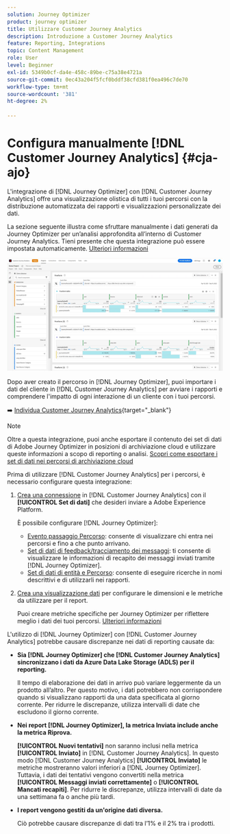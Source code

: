 ```yaml
---
solution: Journey Optimizer
product: journey optimizer
title: Utilizzare Customer Journey Analytics
description: Introduzione a Customer Journey Analytics
feature: Reporting, Integrations
topic: Content Management
role: User
level: Beginner
exl-id: 5349b0cf-da4e-458c-89be-c75a38e4721a
source-git-commit: 0ec43a204f5fcf0bddf38cfd381f0ea496c7de70
workflow-type: tm+mt
source-wordcount: '381'
ht-degree: 2%

---
```


# Configura manualmente [!DNL Customer Journey Analytics] {#cja-ajo}

L&#39;integrazione di [!DNL Journey Optimizer] con [!DNL Customer Journey Analytics] offre una visualizzazione olistica di tutti i tuoi percorsi con la distribuzione automatizzata dei rapporti e visualizzazioni personalizzate dei dati.

La sezione seguente illustra come sfruttare manualmente i dati generati da Journey Optimizer per un’analisi approfondita all’interno di Customer Journey Analytics. Tieni presente che questa integrazione può essere impostata automaticamente. [Ulteriori informazioni](report-gs-cja.md)

![](assets/cja.png)

Dopo aver creato il percorso in [!DNL Journey Optimizer], puoi importare i dati del cliente in [!DNL Customer Journey Analytics] per avviare i rapporti e comprendere l&#39;impatto di ogni interazione di un cliente con i tuoi percorsi.

➡️ [Individua Customer Journey Analytics](https://experienceleague.adobe.com/en/docs/analytics-platform/using/integrations/ajo#manually-configure-a-data-view-to-be-used-with-journey-optimizer){target="_blank"}

>[!NOTE]
>
>Oltre a questa integrazione, puoi anche esportare il contenuto dei set di dati di Adobe Journey Optimizer in posizioni di archiviazione cloud e utilizzare queste informazioni a scopo di reporting o analisi. [Scopri come esportare i set di dati nei percorsi di archiviazione cloud](../data/export-datasets.md)
>

Prima di utilizzare [!DNL Customer Journey Analytics] per i percorsi, è necessario configurare questa integrazione:

1. [Crea una connessione](https://experienceleague.adobe.com/docs/analytics-platform/using/cja-connections/create-connection.html) in [!DNL Customer Journey Analytics] con il **[!UICONTROL Set di dati]** che desideri inviare a Adobe Experience Platform.

   È possibile configurare [!DNL Journey Optimizer]:
   * [Evento passaggio Percorso](../data/datasets-query-examples.md#journey-step-event): consente di visualizzare chi entra nei percorsi e fino a che punto arrivano.
   * [Set di dati di feedback/tracciamento dei messaggi](../data/datasets-query-examples.md#message-feedback-event-dataset): ti consente di visualizzare le informazioni di recapito dei messaggi inviati tramite [!DNL Journey Optimizer].
   * [Set di dati di entità e Percorso](../data/datasets-query-examples.md#entity-dataset): consente di eseguire ricerche in nomi descrittivi e di utilizzarli nei rapporti.

1. [Crea una visualizzazione dati](https://experienceleague.adobe.com/docs/analytics-platform/using/cja-dataviews/create-dataview.html?lang=it) per configurare le dimensioni e le metriche da utilizzare per il report.

   Puoi creare metriche specifiche per Journey Optimizer per riflettere meglio i dati dei tuoi percorsi. [Ulteriori informazioni](https://experienceleague.adobe.com/docs/analytics-platform/using/integrations/ajo.html#configure-the-data-view-to-accommodate-journey-optimizer-dimensions-and-metrics)

L&#39;utilizzo di [!DNL Journey Optimizer] con [!DNL Customer Journey Analytics] potrebbe causare discrepanze nei dati di reporting causate da:

* **Sia [!DNL Journey Optimizer] che [!DNL Customer Journey Analytics] sincronizzano i dati da Azure Data Lake Storage (ADLS) per il reporting.**

  Il tempo di elaborazione dei dati in arrivo può variare leggermente da un prodotto all’altro. Per questo motivo, i dati potrebbero non corrispondere quando si visualizzano rapporti da una data specificata al giorno corrente. Per ridurre le discrepanze, utilizza intervalli di date che escludono il giorno corrente.

* **Nei report [!DNL Journey Optimizer], la metrica Inviata include anche la metrica Riprova.**

  **[!UICONTROL Nuovi tentativi]** non saranno inclusi nella metrica **[!UICONTROL Inviato]** in [!DNL Customer Journey Analytics]. In questo modo [!DNL Customer Journey Analytics] **[!UICONTROL Inviato]** le metriche mostreranno valori inferiori a [!DNL Journey Optimizer]. Tuttavia, i dati dei tentativi vengono convertiti nella metrica **[!UICONTROL Messaggi inviati correttamente]** o **[!UICONTROL Mancati recapiti]**.
Per ridurre le discrepanze, utilizza intervalli di date da una settimana fa o anche più tardi.

* **I report vengono gestiti da un&#39;origine dati diversa.**

  Ciò potrebbe causare discrepanze di dati tra l’1% e il 2% tra i prodotti.
